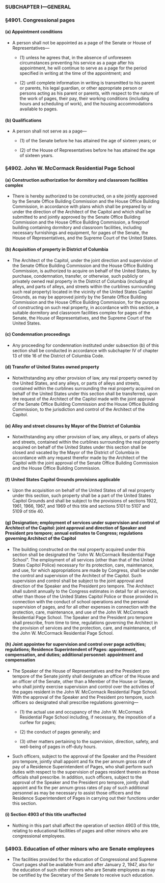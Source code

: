 ### SUBCHAPTER I—GENERAL

### §4901. Congressional pages
#### (a) Appointment conditions
* A person shall not be appointed as a page of the Senate or House of Representatives—

  * (1) unless he agrees that, in the absence of unforeseen circumstances preventing his service as a page after his appointment, he will continue to serve as a page for the period specified in writing at the time of the appointment; and

  * (2) until complete information in writing is transmitted to his parent or parents, his legal guardian, or other appropriate person or persons acting as his parent or parents, with respect to the nature of the work of pages, their pay, their working conditions (including hours and scheduling of work), and the housing accommodations available to pages.

#### (b) Qualifications
* A person shall not serve as a page—

  * (1) of the Senate before he has attained the age of sixteen years; or

  * (2) of the House of Representatives before he has attained the age of sixteen years.

### §4902. John W. McCormack Residential Page School
#### (a) Construction authorization for dormitory and classroom facilities complex
* There is hereby authorized to be constructed, on a site jointly approved by the Senate Office Building Commission and the House Office Building Commission, in accordance with plans which shall be prepared by or under the direction of the Architect of the Capitol and which shall be submitted to and jointly approved by the Senate Office Building Commission and the House Office Building Commission, a fireproof building containing dormitory and classroom facilities, including necessary furnishings and equipment, for pages of the Senate, the House of Representatives, and the Supreme Court of the United States.

#### (b) Acquisition of property in District of Columbia
* The Architect of the Capitol, under the joint direction and supervision of the Senate Office Building Commission and the House Office Building Commission, is authorized to acquire on behalf of the United States, by purchase, condemnation, transfer, or otherwise, such publicly or privately owned real property in the District of Columbia (including all alleys, and parts of alleys, and streets within the curblines surrounding such real property) located in the vicinity of the United States Capitol Grounds, as may be approved jointly by the Senate Office Building Commission and the House Office Building Commission, for the purpose of constructing on such real property, in accordance with this section, a suitable dormitory and classroom facilities complex for pages of the Senate, the House of Representatives, and the Supreme Court of the United States.

#### (c) Condemnation proceedings
* Any proceeding for condemnation instituted under subsection (b) of this section shall be conducted in accordance with subchapter IV of chapter 13 of title 16 of the District of Columbia Code.

#### (d) Transfer of United States owned property
* Notwithstanding any other provision of law, any real property owned by the United States, and any alleys, or parts of alleys and streets, contained within the curblines surrounding the real property acquired on behalf of the United States under this section shall be transferred, upon the request of the Architect of the Capitol made with the joint approval of the Senate Office Building Commission and the House Office Building Commission, to the jurisdiction and control of the Architect of the Capitol.

#### (e) Alley and street closures by Mayor of the District of Columbia
* Notwithstanding any other provision of law, any alleys, or parts of alleys and streets, contained within the curblines surrounding the real property acquired on behalf of the United States under this section shall be closed and vacated by the Mayor of the District of Columbia in accordance with any request therefor made by the Architect of the Capitol with the joint approval of the Senate Office Building Commission and the House Office Building Commission.

#### (f) United States Capitol Grounds provisions applicable
* Upon the acquisition on behalf of the United States of all real property under this section, such property shall be a part of the United States Capitol Grounds and shall be subject to the provisions of sections 1922, 1961, 1966, 1967, and 1969 of this title and sections 5101 to 5107 and 5109 of title 40.

#### (g) Designation; employment of services under supervision and control of Architect of the Capitol: joint approval and direction of Speaker and President pro tempore; annual estimates to Congress; regulations governing Architect of the Capitol
* The building constructed on the real property acquired under this section shall be designated the "John W. McCormack Residential Page School". The employment of all services (other than that of the United States Capitol Police) necessary for its protection, care, maintenance, and use, for which appropriations are made by Congress, shall be under the control and supervision of the Architect of the Capitol. Such supervision and control shall be subject to the joint approval and direction of the Speaker and the President pro tempore. The Architect shall submit annually to the Congress estimates in detail for all services, other than those of the United States Capitol Police or those provided in connection with the conduct of school operations and the personal supervision of pages, and for all other expenses in connection with the protection, care, maintenance, and use of the John W. McCormack Residential Page School. The Speaker and the President pro tempore shall prescribe, from time to time, regulations governing the Architect in the provision of services and the protection, care, and maintenance, of the John W. McCormack Residential Page School.

#### (h) Joint appointee for supervision and control over page activities; regulations; Residence Superintendent of Pages: appointment, compensation, and duties; additional personnel: appointment and compensation
* The Speaker of the House of Representatives and the President pro tempore of the Senate jointly shall designate an officer of the House and an officer of the Senate, other than a Member of the House or Senate, who shall jointly exercise supervision and control over the activities of the pages resident in the John W. McCormack Residential Page School. With the approval of the Speaker and the President pro tempore, such officers so designated shall prescribe regulations governing—

  * (1) the actual use and occupancy of the John W. McCormack Residential Page School including, if necessary, the imposition of a curfew for pages;

  * (2) the conduct of pages generally; and

  * (3) other matters pertaining to the supervision, direction, safety, and well-being of pages in off-duty hours.


* Such officers, subject to the approval of the Speaker and the President pro tempore, jointly shall appoint and fix the per annum gross rate of pay of a Residence Superintendent of Pages, who shall perform such duties with respect to the supervision of pages resident therein as those officials shall prescribe. In addition, such officers, subject to the approval of the Speaker and the President pro tempore, jointly shall appoint and fix the per annum gross rates of pay of such additional personnel as may be necessary to assist those officers and the Residence Superintendent of Pages in carrying out their functions under this section.

#### (i) Section 4903 of this title unaffected
* Nothing in this part shall affect the operation of section 4903 of this title, relating to educational facilities of pages and other minors who are congressional employees.

### §4903. Education of other minors who are Senate employees
* The facilities provided for the education of Congressional and Supreme Court pages shall be available from and after January 2, 1947, also for the education of such other minors who are Senate employees as may be certified by the Secretary of the Senate to receive such education.